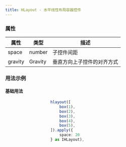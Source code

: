 ```yaml
---
title: HLayout - 水平线性布局容器控件
---
```


### 属性

属性 |类型 | 描述
--- | --- | ---
space|number|子控件间距
gravity|Gravity|垂直方向上子控件的对齐方式

### 用法示例
#### 基础用法
```typescript
                    hlayout([
                        box(1),
                        box(2),
                        box(3),
                        box(4),
                        box(5),
                    ]).apply({
                        space: 20
                    } as IHLayout),
```